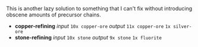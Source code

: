 This is another lazy solution to something that I can't fix without introducing obscene amounts of precursor chains. 
- **copper-refining**
	*input*
	`10x copper-ore`
	*output*
	`11x copper-ore`
	`1x silver-ore`
- **stone-refining**
	*input*
	`10x stone`
	*output*
	`9x stone`
	`1x fluorite`